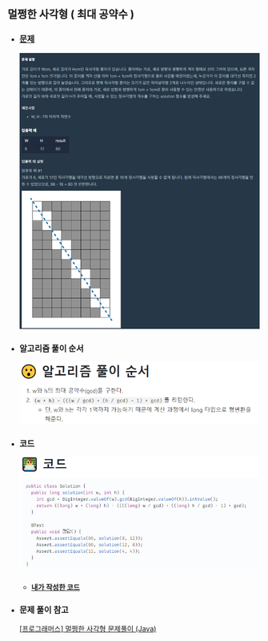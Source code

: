## 멀쩡한 사각형 ( 최대 공약수 )

* ### [문제](https://programmers.co.kr/learn/courses/30/lessons/62048)
  ![img.png](사진파일/멀쩡한%20사각형.png)


* ### 알고리즘 풀이 순서
    ![img_4.png](사진파일/멀쩡한%20사각형_알고리즘%20풀이%20순서.png)
  

* ### 코드
    ![img_3.png](사진파일/멀쩡한%20사각형_코드.png)
  
    * #### [내가 작성한 코드](https://github.com/yongjung95/algorithm/blob/master/src/%EC%97%B0%EC%8A%B5%EB%AC%B8%EC%A0%9C/%EB%A9%80%EC%A9%A1%ED%95%9C%EC%82%AC%EA%B0%81%ED%98%95/main.java) 

* ### 문제 풀이 참고
    [[프로그래머스] 멀쩡한 사각형 문제풀이 (Java)](https://velog.io/@ajufresh/%ED%94%84%EB%A1%9C%EA%B7%B8%EB%9E%98%EB%A8%B8%EC%8A%A4-%EB%A9%80%EC%A9%A1%ED%95%9C-%EC%82%AC%EA%B0%81%ED%98%95-%EB%AC%B8%EC%A0%9C%ED%92%80%EC%9D%B4-Java)